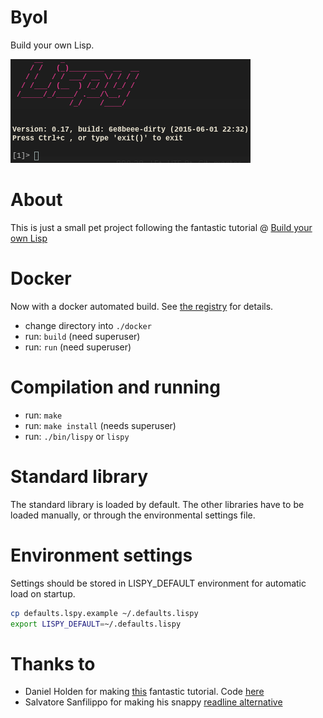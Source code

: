 Byol
====
Build your own Lisp.

![Screenshot](screenshot/lispy-0.17.png)

About
=====
This is just a small pet project following the fantastic tutorial @ [Build your own Lisp](http://www.buildyourownlisp.com)

Docker
======
Now with a docker automated build. See [the registry](https://registry.hub.docker.com/u/plastboks/byol/) for details.
* change directory into `./docker`
* run: `build` (need superuser)
* run: `run` (need superuser)

Compilation and running
=======================
* run: `make`
* run: `make install` (needs superuser)
* run: `./bin/lispy` or `lispy`

Standard library
================
The standard library is loaded by default. The other libraries have to be loaded manually, or through the environmental settings file.

Environment settings
====================
Settings should be stored in LISPY_DEFAULT environment for automatic load on startup.

```bash
cp defaults.lspy.example ~/.defaults.lispy
export LISPY_DEFAULT=~/.defaults.lispy
```

Thanks to
=========
* Daniel Holden for making [this](http://www.buildyourownlisp.com/) fantastic tutorial. Code [here](https://github.com/orangeduck/BuildYourOwnLisp)
* Salvatore Sanfilippo for making his snappy [readline alternative](https://github.com/antirez/linenoise)
